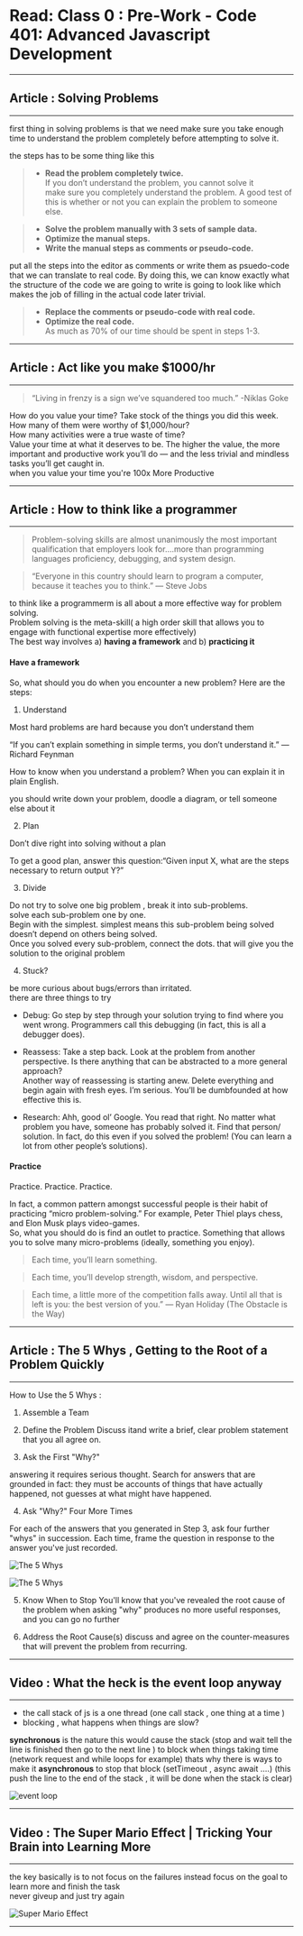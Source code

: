 # Read: Class 0 : Pre-Work - Code 401: Advanced Javascript Development

---

## Article : Solving Problems

---

first thing in solving problems is that we need make sure you take enough time to understand the problem completely before attempting to solve it.

the steps has to be some thing like this

> - **Read the problem completely twice.**  
>   If you don’t understand the problem, you cannot solve it  
>   make sure you completely understand the problem. A good test of this is whether or not you can explain the problem to someone else.

> - **Solve the problem manually with 3 sets of sample data.**
> - **Optimize the manual steps.**
> - **Write the manual steps as comments or pseudo-code.**

put all the steps into the editor as comments or write them as psuedo-code that we can translate to real code. By doing this, we can know exactly what the structure of the code we are going to write is going to look like which makes the job of filling in the actual code later trivial.

> - **Replace the comments or pseudo-code with real code.**
> - **Optimize the real code.**  
>   As much as 70% of our time should be spent in steps 1-3.

---

## Article : Act like you make $1000/hr

---

> “Living in frenzy is a sign we’ve squandered too much.” -Niklas Goke

How do you value your time?
Take stock of the things you did this week.  
How many of them were worthy of $1,000/hour?  
How many activities were a true waste of time?  
Value your time at what it deserves to be. The higher the value, the more important and productive work you’ll do — and the less trivial and mindless tasks you’ll get caught in.  
when you value your time you're 100x More Productive

---

## Article : How to think like a programmer

---

> Problem-solving skills are almost unanimously the most important qualification that employers look for….more than programming languages proficiency, debugging, and system design.

> “Everyone in this country should learn to program a computer, because it teaches you to think.” — Steve Jobs

to think like a programmerm is all about a more effective way for problem solving.  
Problem solving is the meta-skill( a high order skill that allows you to engage with functional expertise more effectively)  
The best way involves a) **having a framework** and b) **practicing it**

#### Have a framework

So, what should you do when you encounter a new problem?
Here are the steps:

1. Understand

Most hard problems are hard because you don’t understand them

“If you can’t explain something in simple terms, you don’t understand it.” — Richard Feynman

How to know when you understand a problem? When you can explain it in plain English.

you should write down your problem, doodle a diagram, or tell someone else about it

2. Plan

Don’t dive right into solving without a plan

To get a good plan, answer this question:“Given input X, what are the steps necessary to return output Y?”

3. Divide

Do not try to solve one big problem , break it into sub-problems.  
solve each sub-problem one by one.  
Begin with the simplest. simplest means this sub-problem being solved doesn’t depend on others being solved.  
Once you solved every sub-problem, connect the dots. that will give you the solution to the original problem

4. Stuck?

be more curious about bugs/errors than irritated.  
there are three things to try

- Debug: Go step by step through your solution trying to find where you went wrong. Programmers call this debugging (in fact, this is all a debugger does).

- Reassess: Take a step back. Look at the problem from another perspective. Is there anything that can be abstracted to a more general approach?  
  Another way of reassessing is starting anew. Delete everything and begin again with fresh eyes. I’m serious. You’ll be dumbfounded at how effective this is.

- Research: Ahh, good ol’ Google. You read that right. No matter what problem you have, someone has probably solved it. Find that person/ solution. In fact, do this even if you solved the problem! (You can learn a lot from other people’s solutions).

#### Practice

Practice. Practice. Practice.

In fact, a common pattern amongst successful people is their habit of practicing “micro problem-solving.” For example, Peter Thiel plays chess, and Elon Musk plays video-games.  
So, what you should do is find an outlet to practice. Something that allows you to solve many micro-problems (ideally, something you enjoy).

> Each time, you’ll learn something.

> Each time, you’ll develop strength, wisdom, and perspective.

> Each time, a little more of the competition falls away. Until all that is left is you: the best version of you.” — Ryan Holiday (The Obstacle is the Way)

---

## Article : The 5 Whys , Getting to the Root of a Problem Quickly

---

How to Use the 5 Whys :

1. Assemble a Team
2. Define the Problem
   Discuss itand write a brief, clear problem statement that you all agree on.

3. Ask the First "Why?"

answering it requires serious thought. Search for answers that are grounded in fact: they must be accounts of things that have actually happened, not guesses at what might have happened.

4. Ask "Why?" Four More Times

For each of the answers that you generated in Step 3, ask four further "whys" in succession. Each time, frame the question in response to the answer you've just recorded.

![The 5 Whys](https://www.mindtools.com/media/Diagrams/5_Whys_Figure_1_Single_Lane.jpg)

![The 5 Whys](https://www.mindtools.com/media/Diagrams/5_Whys_Figure_2_multiple_lanes.jpg)

5. Know When to Stop
   You'll know that you've revealed the root cause of the problem when asking "why" produces no more useful responses, and you can go no further

6. Address the Root Cause(s)
   discuss and agree on the counter-measures that will prevent the problem from recurring.

---

## Video : What the heck is the event loop anyway

---

- the call stack of js is a one thread (one call stack , one thing at a time )
- blocking , what happens when things are slow?

**synchronous** is the nature this would cause the stack (stop and wait tell the line is finished then go to the next line ) to block when things taking time (network request and while loops for example)
thats why there is ways to make it **asynchronous** to stop that block (setTimeout , async await ....) (this push the line to the end of the stack , it will be done when the stack is clear)

![event loop](../401/img/1.jpg)

---

## Video : The Super Mario Effect | Tricking Your Brain into Learning More

---

the key basically is to not focus on the failures instead focus on the goal to learn more and finish the task  
never giveup and just try again

![Super Mario Effect](../401/img/2.jpg)

---
